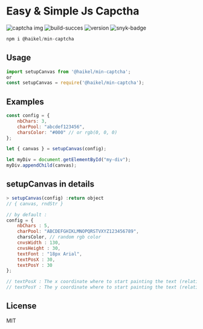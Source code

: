 # Easy & Simple Js Capctha
![captcha img](https://i.ibb.co/q7bwGJq/captc1.png)
![build-succes](https://img.shields.io/badge/build-succes-brightgreen.svg)
![version](https://img.shields.io/badge/version-1.2.0-blue.svg)
![snyk-badge](https://snyk.io/test/github/haikelfazzani/min-captcha/badge.svg)


```js
npm i @haikel/min-captcha
```

## Usage

```js
import setupCanvas from '@haikel/min-captcha';
or
const setupCanvas = require('@haikel/min-captcha');  
```

## Examples
```js
const config = { 
    nbChars: 3,
    charPool: "abcdef123456",
    charsColor: "#000" // or rgb(0, 0, 0)
};

let { canvas } = setupCanvas(config);

let myDiv = document.getElementById("my-div");
myDiv.appendChild(canvas);
```

## setupCanvas in details
```js
> setupCanvas(config) :return object
// { canvas, rndStr }     

// by default : 
config = {
    nbChars : 5, 
    charPool: "ABCDEFGHIKLMNOPQRSTVXYZ123456789",
    charsColor, // random rgb color
    cnvsWidth : 130, 
    cnvsHeight : 30,
    textFont : "18px Arial", 
    textPosX : 30, 
    textPosY : 30
};

// textPosX : The x coordinate where to start painting the text (relative to the canvas)    
// textPosY : The y coordinate where to start painting the text (relative to the canvas)
```

## License
MIT

